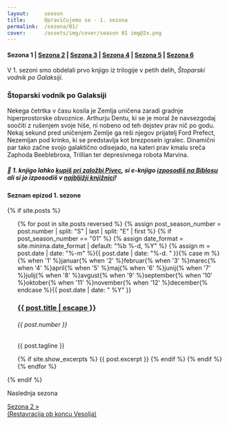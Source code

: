 ```yaml
---
layout:     season
title:      Opravičujemo se - 1. sezona
permalink:  /sezona/01/
cover:      /assets/img/cover/season 01 img@2x.png
---
```


#### Sezona 1 | [Sezona 2](../02) | [Sezona 3](../03) | [Sezona 4](../04) | [Sezona 5](../05) | [Sezona 6](../06)

V 1. sezoni smo obdelali prvo knjigo iz trilogije v petih delih, *Štoparski vodnik po Galaksiji*.

### Štoparski vodnik po Galaksiji

Nekega četrtka v času kosila je Zemlja uničena zaradi gradnje hiperprostorske obvoznice. Arthurju Dentu, ki se je moral že navsezgodaj soočiti z rušenjem svoje hiše, ni nobeno od teh dejstev prav nič po godu. Nekaj sekund pred uničenjem Zemlje ga reši njegov prijatelj Ford Prefect, Nezemljan pod krinko, ki se predstavlja kot brezposeln igralec. Dinamični par tako začne svojo galaktično odisejado, na kateri prav kmalu sreča Zaphoda Beeblebroxa, Trillian ter depresivnega robota Marvina.

##### 📖 1. knjigo lahko [kupiš pri založbi Pivec](https://zalozba-pivec.com/knjigarna/stoparski-vodnik-po-galaksiji/), si e-knjigo [izposodiš na Biblosu](https://www.biblos.si/isbn/9789616897860) ali si jo izposodiš v [najbljižji knjižnici](https://www.cobiss.si/)!

#### Seznam epizod 1. sezone


{% if site.posts %}
  <ul class="post-list">
    {% for post in site.posts reversed %}
      {% assign post_season_number = post.number | split: "S" | last | split: "E" | first %}
      {% if post_season_number == "01" %}
        <!-- Display the post details -->
        {% assign date_format = site.minima.date_format | default: "%b %-d, %Y" %}
    <time class="post-meta">{% assign m = post.date | date: "%-m" %}{{ post.date | date: "%-d. " }}{% case m %}{% when '1' %}januar{% when '2' %}februar{% when '3' %}marec{% when '4' %}april{% when '5' %}maj{% when '6' %}junij{% when '7' %}julij{% when '8' %}avgust{% when '9' %}september{% when '10' %}oktober{% when '11' %}november{% when '12' %}december{% endcase %}{{ post.date | date: " %Y" }}</time>
        <h3>
          <a class="post-link" href="{{ post.url | relative_url }}">
            {{ post.title | escape }} 
          </a>
        </h3>
        <h6 class="post-number">{{ post.number }}</h6>
        <p>{{ post.tagline }}</p>
        {% if site.show_excerpts %}
          {{ post.excerpt }}
        {% endif %}
      {% endif %}
    {% endfor %}
  </ul>
{% endif %}

<!-- Prev next -->
<div class="prev-next-post">
  <div class="prev-next-post-wrapper">  
      <div class="prev-next-post-col prev-next-post-col-2">
        <p class="page-heading">Naslednja sezona</p>
        <a class="next" href="../02/">Sezona 2 &raquo; <br />(Restavracija ob koncu Vesolja)</a>
      </div>            
  </div>
</div>
